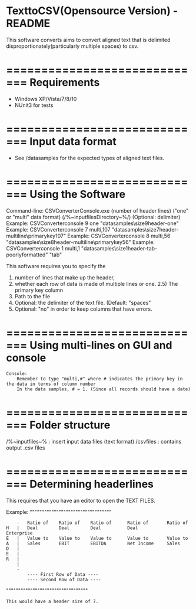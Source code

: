# TexttoCSV(Opensource Version) - README 

This software converts aims to convert aligned text that is delimited disproportionately(particularly multiple spaces) to csv. 

=============================
Requirements
=============================
* Windows XP/Vista/7/8/10
* NUnit3 for tests

=============================
Input data format
=============================
- See /datasamples for the expected types of aligned text files.

=============================
Using the Software
=============================
Command-line:
	CSVConverterConsole.exe (number of header lines) ("one" or "multi" data format) (/%~inputfilesDirectory~%/) (Optional: delimiter)
	Example: CSVConverterconsole 9 one "datasamples\size9header-one"
	Example: CSVConverterconsole 7 multi,107 "datasamples\size7header-multiline\primarykey107"
        Example: CSVConverterconsole 8 multi,56 "datasamples\size8header-multiline\primarykey56"
	Example: CSVConverterconsole 1 multi,1 "datasamples\size1header-tab-poorlyformatted" "tab"	


This software requires you to specify the 
1) number of lines that make up the header, 
2) whether each row of data is made of multiple lines or one. 
2.5) The primary key column
3) Path to the file 
4) Optional: the delimiter of the text file. (Default: "spaces"
5) Optional: "no" in order to keep columns that have errors.
	
=============================
Using multi-lines on GUI and console
=============================
	Console:
		Remember to type "multi,#" where # indicates the primary key in the data in terms of column number
		In the data samples, # = 1. (Since all records should have a date)


=============================
Folder structure 
=============================
/%~inputfiles~% : insert input data files (text format) 
/csvfiles : contains output .csv files 

=============================
Determining headerlines
=============================
This requires that you have an editor to open the TEXT FILES.

Example:
""""""""""""""""""""""""""""""""""
			 
																			
																			
		-	Ratio of    Ratio of    Ratio of      Ratio of       Ratio of   
	H	|	Deal        Deal        Deal          Deal           Enterprise 
	E	|	Value to    Value to    Value to      Value to       Value to   
	A	|	Sales       EBIT        EBITDA        Net Income     Sales      
	D	|																	
	E	|																	
	R	|																	
		|
		-	
			---- First Row of Data ----
			---- Second Row of Data ----
""""""""""""""""""""""""""""""""""
		
	This would have a header size of 7.